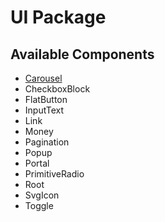 # UI Package

## Available Components

- [Carousel](./components/Carousel/README.md)
- CheckboxBlock
- FlatButton
- InputText
- Link
- Money
- Pagination
- Popup
- Portal
- PrimitiveRadio
- Root
- SvgIcon
- Toggle
